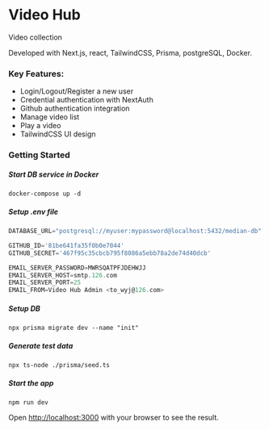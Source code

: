# Video Hub

Video collection

Developed with Next.js, react, TailwindCSS, Prisma, postgreSQL, Docker.

### Key Features:

- Login/Logout/Register a new user
- Credential authentication with NextAuth
- Github authentication integration
- Manage video list
- Play a video
- TailwindCSS UI design

### Getting Started

##### Start DB service in Docker
```shell
docker-compose up -d
```

##### Setup .env file
```js
DATABASE_URL="postgresql://myuser:mypassword@localhost:5432/median-db"

GITHUB_ID='81be641fa35f0b0e7044'
GITHUB_SECRET='467f95c35cbcb795f8086a5ebb78a2de74d40dcb'

EMAIL_SERVER_PASSWORD=MWRSQATPFJDEHWJJ
EMAIL_SERVER_HOST=smtp.126.com
EMAIL_SERVER_PORT=25
EMAIL_FROM=Video Hub Admin <to_wyj@126.com>
```

##### Setup DB
```shell
npx prisma migrate dev --name "init"
```

##### Generate test data
```shell
npx ts-node ./prisma/seed.ts
```

##### Start the app
```shell
npm run dev
```

Open [http://localhost:3000](http://localhost:3000) with your browser to see the result.
